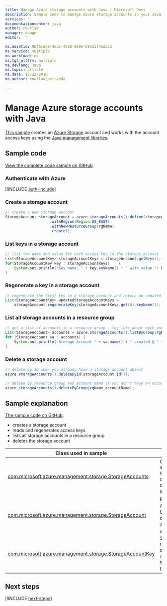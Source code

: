 ```yaml
---
title: Manage Azure storage accounts with Java | Microsoft Docs
description: Sample code to manage Azure storage accounts in your Java code
services: ''
documentationcenter: java
author: routlaw
manager: douge
editor: ''

ms.assetid: 9b461de8-46bc-4650-8e9e-59531f4e2a53
ms.service: multiple
ms.workload: na
ms.tgt_pltfrm: multiple
ms.devlang: Java
ms.topic: article
ms.date: 12/22/2016
ms.author: routlaw;asirveda

---
```


# Manage Azure storage accounts with Java

[This sample](https://github.com/Azure-Samples/storage-java-manage-storage-accounts) creates an [Azure Storage](https://docs.microsoft.com/en-us/azure/storage/storage-introduction) account and works with the account access keys using the [Java management libraries](https://github.com/Azure/azure-sdk-for-java). 

## Sample code 

[View the complete code sample on GitHub](https://github.com/Azure-Samples/storage-java-manage-storage-accounts).

### Authenticate with Azure

[!INCLUDE [auth-include](_shared/auth-include.md)]

### Create a storage account

```java
// create a new storage account
StorageAccount storageAccount = azure.storageAccounts().define(storageAccountName)
                    .withRegion(Region.US_EAST)
                    .withNewResourceGroup(rgName)
                    .create();
```

### List keys in a storage account
```java
// list the name and value for each access key in the storage account
List<StorageAccountKey> storageAccountKeys = storageAccount.getKeys();
for(StorageAccountKey key : storageAccountKeys)    {
    System.out.println("Key name: " + key.keyName() + " with value "+ key.value());
}
```

### Regenerate a key in a storage account

```java
// regenerate the first key in a storage account and return an updated list of keys 
List<StorageAccountKey> updatedStorageAccountKeys =
    storageAccount.regenerateKey(storageAccountKeys.get(0).keyName());
```

### List all storage accounts in a resource group
```java
// get a list of accounts in a resource group , log info about each one
List<StorageAccount> accounts = azure.storageAccounts().listByGroup(rgName);
for (StorageAccount sa : accounts) {
    System.out.println("Storage Account " + sa.name() + " created @ " + sa.creationTime());
}
```

### Delete a storage account
```java
// delete by ID when you already have a storage account object
azure.storageAccounts().deleteById(storageAccount.id());

// delete by resource group and account name if you don't have an account object
azure.storageAccounts().deleteByGroup(rgName,accountName);
```

## Sample explanation

[The sample code on GitHub](https://github.com/Azure-Samples/storage-java-manage-storage-accounts):

- creates a storage account
- reads and regenerates access keys
- lists all storage accounts in a resource group
- deletes the storage account 

| Class used in sample | Notes
|-------|-------|
| [com.microsoft.azure.management.storage.StorageAccounts](https://docs.microsoft.com/en-us/java/api/com.microsoft.azure.management.datalake.analytics._storage_accounts) | Created from the `azure.storageAccounts()` entry point. Provides create, list, update, and delete operations for storage accounts.
| [com.microsoft.azure.management.storage.StorageAccount](https://docs.microsoft.com/en-us/java/api/com.microsoft.azure.management.storage._storage_account)  | Representation of an Azure storage account. Use the methods in the class to get information about the storage account.
| [com.microsoft.azure.management.storage.StorageAccountKey](https://docs.microsoft.com/en-us/java/api/com.microsoft.azure.management.storage._storage_account_key) | `StorageAccount.getKeys()` returns a list of these objects. Use the `regenerateKey` methods in `StorageAccount` to update the keys.

## Next steps

[!INCLUDE [next-steps](_shared/next-steps.md)]